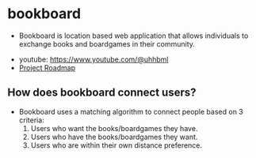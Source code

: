 # bookboard

- Bookboard is location based web application that allows individuals to exchange books and boardgames in their community.

* youtube: https://www.youtube.com/@uhhbml
* [Project Roadmap]('https://trello.com/b/jUTGaNBq/bookboard')

## How does bookboard connect users?

- Bookboard uses a matching algorithm to connect people based on 3 criteria:
  1. Users who want the books/boardgames they have.
  2. Users who have the books/boardgames they want.
  3. Users who are within their own distance preference.
